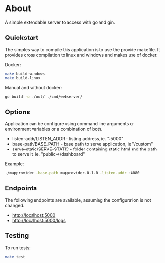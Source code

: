 # About

A simple extendable server to access with go and gin.

## Quickstart

The simples way to compile this application is to use the provide makefile.
It provides cross compilation to linux and windows and makes use of docker.

Docker:

```bash
make build-windows
make build-linux
```

Manual and without docker:

```bash
go build -o ./out/ ./cmd/webserver/
```

## Options

Application can be configure using command line arguments or
environment variables or a combination of both.

* listen-addr/LISTEN_ADDR - listing address, ie. ":5000"
* base-path/BASE_PATH - base path to serve application, ie "/custom"
* serve-static/SERVE-STATIC - folder containing static html and the path to serve it, ie. "public=>/dashboard"

Example:

```bash
./mapprovider -base-path mapprovider-0.1.0 -listen-addr :8080
```

## Endpoints

The following endpoints are available, assuming
the configuration is not changed.

* <http://localhost:5000>
* <http://localhost:5000/logs>

## Testing

To run tests:

```bash
make test
```
